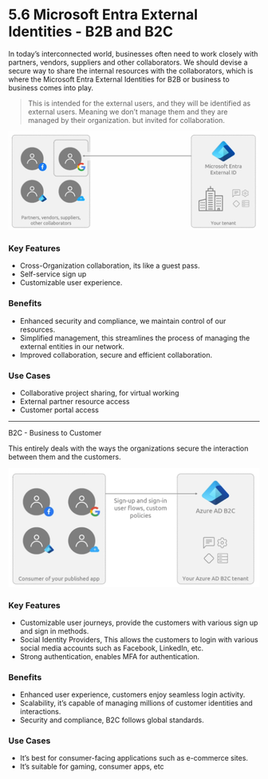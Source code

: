 # 5.6 Microsoft Entra External Identities - B2B and B2C

In today’s interconnected world, businesses often need to work closely with partners, vendors, suppliers and other collaborators. We should devise a secure way to share the internal resources with the collaborators, which is where the Microsoft Entra External Identities for B2B or business to business comes into play.

> This is intended for the external users, and they will be identified as external users. Meaning we don’t manage them and they are managed by their organization. but invited for collaboration.
> 

![image.png](image%205.png)

### Key Features

- Cross-Organization collaboration, its like a guest pass.
- Self-service sign up
- Customizable user experience.

### Benefits

- Enhanced security and compliance, we maintain control of our resources.
- Simplified management, this streamlines the process of managing the external entities in our network.
- Improved collaboration, secure and efficient collaboration.

### Use Cases

- Collaborative project sharing, for virtual working
- External partner resource access
- Customer portal access

---

B2C - Business to Customer 

This entirely deals with the ways the organizations secure the interaction between them and the customers.

![image.png](image%206.png)

### Key Features

- Customizable user journeys, provide the customers with various sign up and sign in methods.
- Social Identity Providers, This allows the customers to login with various social media accounts such as Facebook, LinkedIn, etc.
- Strong authentication, enables MFA for authentication.

### Benefits

- Enhanced user experience, customers enjoy seamless login activity.
- Scalability, it’s capable of managing millions of customer identities and interactions.
- Security and compliance, B2C follows global standards.

### Use Cases

- It’s best for consumer-facing applications such as e-commerce sites.
- It’s suitable for gaming, consumer apps, etc